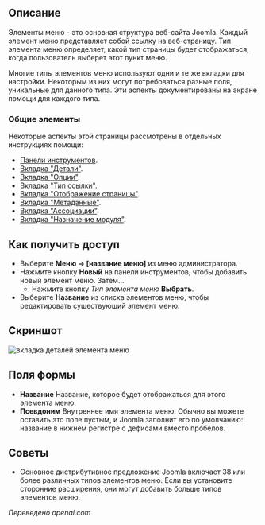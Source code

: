 <!-- Filename: Help4.x:Menu_Item:_New_Item / Display title: Меню: Новый элемент -->

## Описание

Элементы меню - это основная структура веб-сайта Joomla. Каждый элемент меню представляет собой ссылку на веб-страницу. Тип элемента меню определяет, какой тип страницы будет отображаться, когда пользователь выберет этот пункт меню.

Многие типы элементов меню используют одни и те же вкладки для настройки. Некоторым из них могут потребоваться разные поля, уникальные для данного типа. Эти аспекты документированы на экране помощи для каждого типа.

### Общие элементы

Некоторые аспекты этой страницы рассмотрены в отдельных инструкциях помощи:

* [Панели инструментов](jdocmanual?article=help/common-elements/toolbars).
* [Вкладка "Детали"](jdocmanual?article=help/menu-items-common/menu-item-details).
* [Вкладка "Опции"](jdocmanual?article=help/menu-items-common/menu-item-article-options).
* [Вкладка "Тип ссылки"](jdocmanual?article=help/menu-items-common/menu-item-link-type).
* [Вкладка "Отображение страницы"](jdocmanual?article=help/menu-items-common/menu-item-page-display).
* [Вкладка "Метаданные"](jdocmanual?article=help/menu-items-common/menu-item-metadata).
* [Вкладка "Ассоциации"](jdocmanual?article=help/common-elements/edit-associations).
* [Вкладка "Назначение модуля"](jdocmanual?article=help/menu-items-common/menu-item-module-assignment).

## Как получить доступ

- Выберите **Меню → \[название меню\]** из меню администратора.
- Нажмите кнопку **Новый** на панели инструментов, чтобы добавить новый элемент меню. Затем...
  - Нажмите кнопку *Тип элемента меню* **Выбрать**.
- Выберите **Название** из списка элементов меню, чтобы редактировать существующий элемент меню.

## Скриншот

![вкладка деталей элемента меню](../../../ru/images/menu-items-common/menu-item-details.png)

## Поля формы

- **Название** Название, которое будет отображаться для этого элемента меню.
- **Псевдоним** Внутреннее имя элемента меню. Обычно вы можете оставить это поле пустым, и Joomla заполнит его по умолчанию: название в нижнем регистре с дефисами вместо пробелов.

## Советы

- Основное дистрибутивное предложение Joomla включает 38 или более различных типов элементов меню. Если вы установите сторонние расширения, они могут добавить больше типов элементов меню.

*Переведено openai.com*
